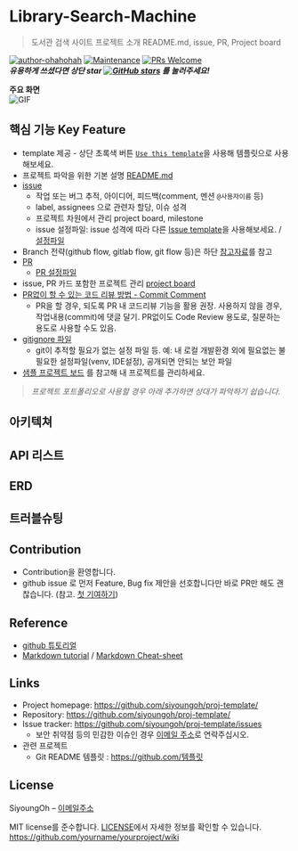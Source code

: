
# Library-Search-Machine
> 도서관 검색 사이트
> 프로젝트 소개 README.md, issue, PR, Project board

[![author-ohahohah](https://img.shields.io/badge/author-siyoungoh-blue.svg)](https://github.com/siyoungoh/)
[![Maintenance](https://img.shields.io/badge/Maintained%3F-yes-green.svg)](https://github.com/siyoungoh/proj-template/graphs/commit-activity) 
[![PRs Welcome](https://img.shields.io/badge/PRs-welcome-brightgreen.svg)](http://makeapullrequest.com)  
***유용하게 쓰셨다면 상단 star [![GitHub stars](https://img.shields.io/github/stars/siyoungoh/proj-template.svg?style=social)](https://github.com/siyoungoh/proj-template) 를 눌러주세요!***

**주요 화면**  
![GIF]()

## 핵심 기능 Key Feature
- template 제공 - 상단 초록색 버튼 [`Use this template`](https://github.com/siyoungoh/proj-template/generate)을 사용해 템플릿으로 사용해보세요.
- 프로젝트 파악을 위한 기본 설명 [README.md](https://github.com/siyoungoh/proj-template/blob/master/README.md)
- [issue](https://github.com/siyoungoh/proj-template/issues/1)
  - 작업 또는 버그 추적, 아이디어, 피드백(comment, 멘션 `@사용자이름` 등)
  - label, assignees 으로 관련자 할당, 이슈 성격 
  - 프로젝트 차원에서 관리 project board, milestone
  - issue 설정파일: issue 성격에 따라 다른 [Issue template](https://github.com/siyoungoh/proj-template/issues/new/choose)을 사용해보세요. / [설정파일](https://github.com/ohahohah/github-tutorial/tree/master/.github/ISSUE_TEMPLATE)
- Branch 전략(github flow, gitlab flow, git flow 등)은 하단 [참고자료]()를 참고
- [PR]()
  - [PR 설정파일]()
- issue, PR 카드 포함한 프로젝트 관리 [project board](https://github.com/siyoungoh/proj-template/projects/1)
- [PR없이 할 수 있는 코드 리뷰 방법 - Commit Comment](https://github.com/siyoungoh/proj-template/issues/4)
  - PR을 할 경우, 되도록 PR 내 코드리뷰 기능을 활용 권장. 사용하지 않을 경우, 작업내용(commit)에 댓글 달기. PR없이도 Code Review 용도로, 질문하는 용도로 사용할 수도 있음. 
- [gitignore 파일](https://github.com/siyoungoh/proj-template/blob/master/.gitignore)
  - git이 추적할 필요가 없는 설정 파일 등. 예: 내 로컬 개발환경 외에 필요없는 불필요한 설정파일(venv, IDE설정), 공개되면 안되는 보안 파일
- [샘플 프로젝트 보드](https://github.com/ohahohah/github-tutorial/projects/1) 를 참고해 내 프로젝트를 관리하세요.  

> *프로젝트 포트폴리오로 사용할 경우 아래 추가하면 상대가 파악하기 쉽습니다.*
## 아키텍쳐

## API 리스트

## ERD   

## 트러블슈팅


## Contribution
- Contribution을 환영합니다.
- github issue 로 먼저 Feature, Bug fix 제안을 선호합니다만 바로 PR만 해도 괜찮습니다. (참고. [첫 기여하기](https://github.com/firstcontributions/first-contributions/blob/master/translations/README.ko.md#%EB%B3%80%EA%B2%BD%EC%82%AC%ED%95%AD%EC%9D%84-%EA%B9%83%ED%97%88%EB%B8%8C%EC%97%90-%ED%91%B8%EC%8B%9C%ED%95%98%EA%B8%B0)) 

## Reference
- [github 튜토리얼]()
- [Markdown tutorial](https://www.markdowntutorial.com/kr/) / [Markdown Cheat-sheet](https://www.markdownguide.org/cheat-sheet/)

## Links
- Project homepage: https://github.com/siyoungoh/proj-template/
- Repository: https://github.com/siyoungoh/proj-template/
- Issue tracker: https://github.com/siyoungoh/proj-template/issues
  - 보안 취약점 등의 민감한 이슈인 경우 [이메일 주소](mailto:이메일@주소)로 연락주십시오. 
- 관련 프로젝트
  - Git README 템플릿 : https://github.com/템플릿
  
## License
SiyoungOh – [이메일주소](mailto:이메일주소)  

MIT license를 준수합니다. [LICENSE](LICENSE)에서 자세한 정보를 확인할 수 있습니다.  
 https://github.com/yourname/yourproject/wiki
